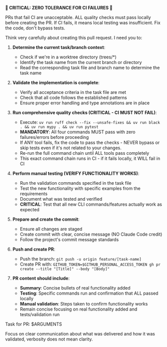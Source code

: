 **🚨 CRITICAL: ZERO TOLERANCE FOR CI FAILURES 🚨**

PRs that fail CI are unacceptable. ALL quality checks must pass locally before creating the PR.
If CI fails, it means local testing was insufficient. Fix the code, don't bypass tests.

Think very carefully about creating this pull request. I need you to:

1. **Determine the current task/branch context**:
   - Check if we're in a worktree directory (trees/*)
   - Identify the task name from the current branch or directory
   - Read the corresponding task file and branch name to determine the task name

2. **Validate the implementation is complete**:
   - Verify all acceptance criteria in the task file are met
   - Check that all code follows the established patterns
   - Ensure proper error handling and type annotations are in place

3. **Run comprehensive quality checks (CRITICAL - CI MUST NOT FAIL)**:
   - Execute: `uv run ruff check --fix --unsafe-fixes && uv run black . && uv run mypy . && uv run pytest`
   - **MANDATORY**: All four commands MUST pass with zero failures/errors before proceeding
   - If ANY tool fails, fix the code to pass the checks - NEVER bypass or skip tests even if it's not related to your changes.
   - Re-run the full command chain until ALL tools pass completely
   - This exact command chain runs in CI - if it fails locally, it WILL fail in CI

4. **Perform manual testing (VERIFY FUNCTIONALITY WORKS)**:
   - Run the validation commands specified in the task file
   - Test the new functionality with specific examples from the requirements
   - Document what was tested and verified
   - **CRITICAL**: Test that all new CLI commands/features actually work as expected

5. **Prepare and create the commit**:
   - Ensure all changes are staged
   - Create commit with clear, concise message (NO Claude Code credit)
   - Follow the project's commit message standards

6. **Push and create PR**:
   - Push the branch: `git push -u origin feature/[task-name]`
   - Create PR with: `GITHUB_TOKEN=$GITHUB_PERSONAL_ACCESS_TOKEN gh pr create --title "[Title]" --body "[Body]"`

7. **PR content should include**:
   - **Summary**: Concise bullets of real functionality added
   - **Testing**: Specific commands run and confirmation that ALL passed locally
   - **Manual validation**: Steps taken to confirm functionality works
   - Remain concise focusing on real functionality added and tests/validation run

Task for PR: $ARGUMENTS

Focus on clear communication about what was delivered and how it was validated, verbosity does not mean clarity.
